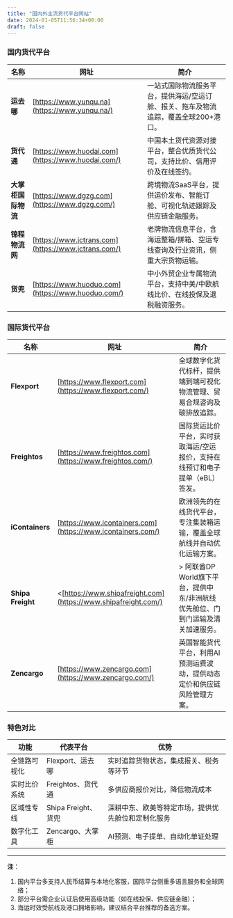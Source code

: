 ```yaml
---
title: "国内外主流货代平台网站"
date: 2024-01-05T11:56:34+08:00
draft: false
---
```






### **国内货代平台**

| 名称 | 网址 | 简介 |
| --- | --- | --- |
| **运去哪** | [https://www.yunqu.na](https://www.yunqu.na/) | 一站式国际物流服务平台，提供海运/空运订舱、报关、拖车及物流追踪，覆盖全球200+港口。 |
| **货代通** | [https://www.huodai.com](https://www.huodai.com/) | 中国本土货代资源对接平台，整合优质货代公司，支持比价、信用评价及在线签约。 |
| **大掌柜国际物流** | [https://www.dgzg.com](https://www.dgzg.com/) | 跨境物流SaaS平台，提供运价发布、智能订舱、可视化轨迹跟踪及供应链金融服务。 |
| **锦程物流网** | [https://www.jctrans.com](https://www.jctrans.com/) | 老牌物流信息平台，含海运整箱/拼箱、空运专线查询及行业资讯，侧重大宗货物运输。 |
| **货兜** | [https://www.huoduo.com](https://www.huoduo.com/) | 中小外贸企业专属物流平台，支持中美/中欧航线比价、在线投保及退税融资服务。 |


### **国际货代平台**

| 名称 | 网址 | 简介 |
| --- | --- | --- |
| **Flexport** | [https://www.flexport.com](https://www.flexport.com/) | 全球数字化货代标杆，提供端到端可视化物流管理、贸易合规咨询及碳排放追踪。 |
| **Freightos** | [https://www.freightos.com](https://www.freightos.com/) | 国际货运比价平台，实时获取海运/空运报价，支持在线预订和电子提单（eBL）签发。 |
| **iContainers** | [https://www.icontainers.com](https://www.icontainers.com/) | 欧洲领先的在线货代平台，专注集装箱运输，覆盖全球航线并自动优化运输方案。 |
| **Shipa Freight** | <[https://www.shipafreight.com](https://www.shipafreight.com/) | > 阿联酋DP World旗下平台，提供中东/非洲航线优先舱位、门到门运输及清关加速服务。 |
| **Zencargo** | [https://www.zencargo.com](https://www.zencargo.com/) | 英国智能货代平台，利用AI预测运费波动，提供动态定价和供应链风险管理方案。 |


### **特色对比**

| **功能** | **代表平台** | **优势** |
| --- | --- | --- |
| 全链路可视化 | Flexport、运去哪 | 实时追踪货物状态，集成报关、税务等环节 |
| 实时比价系统 | Freightos、货代通 | 多供应商报价对比，降低物流成本 |
| 区域性专线 | Shipa Freight、货兜 | 深耕中东、欧美等特定市场，提供优先舱位和定制化服务 |
| 数字化工具 | Zencargo、大掌柜 | AI预测、电子提单、自动化单证处理 |

---

**注**：

1. 国内平台多支持人民币结算与本地化客服，国际平台侧重多语言服务和全球网络；
2. 部分平台需企业认证后使用高级功能（如在线投保、供应链金融）；
3. 海运时效受航线及港口拥堵影响，建议结合平台推荐的备选方案。